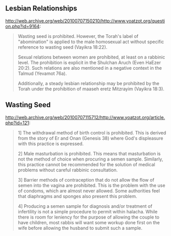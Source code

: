 ## Lesbian Relationships

http://web.archive.org/web/20100707150210/http://www.yoatzot.org/question.php?id=9164:

> Wasting seed is prohibited.  However, the Torah's label of "abomination" is applied to the male homosexual act without specific reference to wasting seed (Vayikra 18:22).
> 
> Sexual relations between women are prohibited, at least on a rabbinic level.  The prohibition is explicit in the Shulchan Aruch (Even HaEzer 20:2).  Such relations are also mentioned in a negative context in the Talmud (Yevamot 76a).
> 
> Additionally, a steady lesbian relationship may be prohibited by the Torah under the prohibition of maaseh eretz Mitzrayim (Vayikra 18:3).

## Wasting Seed

http://web.archive.org/web/20100707115712/http://www.yoatzot.org/article.php?id=121:

> 1] The withdrawal method of birth control is prohibited. This is derived from the story of Er and Onan (Genesis 38) where God's displeasure with this practice is expressed.
> 
> 2] Male masturbation is prohibited. This means that masturbation is not the method of choice when procuring a semen sample. Similarly, this practice cannot be recommended for the solution of medical problems without careful rabbinic consultation.
> 
> 3] Barrier methods of contraception that do not allow the flow of semen into the vagina are prohibited. This is the problem with the use of condoms, which are almost never allowed. Some authorities feel that diaphragms and sponges also present this problem.
> 
> 4] Producing a semen sample for diagnosis and/or treatment of infertility is not a simple procedure to permit within halacha. While there is room for leniency for the purpose of allowing the couple to have children, most rabbis will want some workup done first on the wife before allowing the husband to submit such a sample.